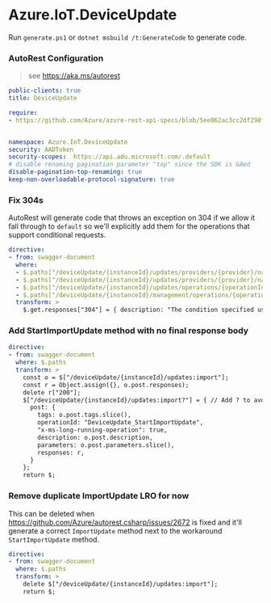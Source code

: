 # Azure.IoT.DeviceUpdate

Run `generate.ps1` or `dotnet msbuild /t:GenerateCode` to generate code.

### AutoRest Configuration
> see https://aka.ms/autorest

``` yaml
public-clients: true
title: DeviceUpdate

require:
- https://github.com/Azure/azure-rest-api-specs/blob/5ee062ac3cc2df298ff47bdfc7792d257fd85bb8/specification/deviceupdate/data-plane/readme.md


namespace: Azure.IoT.DeviceUpdate
security: AADToken
security-scopes:  https://api.adu.microsoft.com/.default
# disable renaming pagination parameter "top" since the SDK is GAed
disable-pagination-top-renaming: true
keep-non-overloadable-protocol-signature: true
```

### Fix 304s
AutoRest will generate code that throws an exception on 304 if we allow it fall
through to `default` so we'll explicitly add them for the operations that support
conditional requests.
``` yaml
directive:
- from: swagger-document
  where:
  - $.paths["/deviceUpdate/{instanceId}/updates/providers/{provider}/names/{name}/versions/{version}"]
  - $.paths["/deviceUpdate/{instanceId}/updates/providers/{provider}/names/{name}/versions/{version}/files/{fileId}"]
  - $.paths["/deviceUpdate/{instanceId}/updates/operations/{operationId}"]
  - $.paths["/deviceUpdate/{instanceId}/management/operations/{operationId}"]
  transform: >
    $.get.responses["304"] = { description: "The condition specified using HTTP conditional header(s) is not met." };
```

### Add StartImportUpdate method with no final response body
```yaml
directive:
- from: swagger-document
  where: $.paths
  transform: >
    const o = $["/deviceUpdate/{instanceId}/updates:import"];
    const r = Object.assign({}, o.post.responses);
    delete r["200"];
    $["/deviceUpdate/{instanceId}/updates:import?"] = { // Add ? to avoid stomping
      post: {
        tags: o.post.tags.slice(),
        operationId: "DeviceUpdate_StartImportUpdate",
        "x-ms-long-running-operation": true,
        description: o.post.description,
        parameters: o.post.parameters.slice(),
        responses: r,
      }
    };
    return $;
```

### Remove duplicate ImportUpdate LRO for now
This can be deleted when https://github.com/Azure/autorest.csharp/issues/2672 is
fixed and it'll generate a correct `ImportUpdate` method next to the workaround
`StartImportUpdate` method.
```yaml
directive:
- from: swagger-document
  where: $.paths
  transform: >
    delete $["/deviceUpdate/{instanceId}/updates:import"];
    return $;
```

